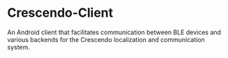 # Crescendo-Client

An Android client that facilitates communication between BLE devices and various backends for the Crescendo localization and communication system.
